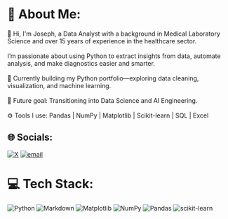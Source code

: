 # 💫 About Me:
 👋 Hi, I'm Joseph, a Data Analyst with a background in Medical Laboratory Science and over 15 years of experience in the healthcare sector.<br><br>I’m passionate about using Python to extract insights from data, automate analysis, and make diagnostics easier and smarter.<br><br>🔭 Currently building my Python portfolio—exploring data cleaning, visualization, and machine learning.<br><br>💼 Future goal: Transitioning into Data Science and AI Engineering.<br><br>⚙️ Tools I use: Pandas | NumPy | Matplotlib | Scikit-learn | SQL | Excel


## 🌐 Socials:
[![X](https://img.shields.io/badge/X-black.svg?logo=X&logoColor=white)](https://x.com/innocentjoe13) [![email](https://img.shields.io/badge/Email-D14836?logo=gmail&logoColor=white)](mailto:innocentjoseph054@gmail.com) 

# 💻 Tech Stack:
![Python](https://img.shields.io/badge/python-3670A0?style=for-the-badge&logo=python&logoColor=ffdd54) ![Markdown](https://img.shields.io/badge/markdown-%23000000.svg?style=for-the-badge&logo=markdown&logoColor=white) ![Matplotlib](https://img.shields.io/badge/Matplotlib-%23ffffff.svg?style=for-the-badge&logo=Matplotlib&logoColor=black) ![NumPy](https://img.shields.io/badge/numpy-%23013243.svg?style=for-the-badge&logo=numpy&logoColor=white) ![Pandas](https://img.shields.io/badge/pandas-%23150458.svg?style=for-the-badge&logo=pandas&logoColor=white) ![scikit-learn](https://img.shields.io/badge/scikit--learn-%23F7931E.svg?style=for-the-badge&logo=scikit-learn&logoColor=white)
